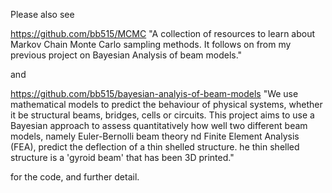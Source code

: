 Please also see

https://github.com/bb515/MCMC 
"A collection of resources to 
learn about Markov Chain Monte Carlo sampling methods.
It follows on from my previous project on 
Bayesian Analysis of beam models."


and

https://github.com/bb515/bayesian-analyis-of-beam-models 
"We use mathematical models to predict the behaviour of physical systems,
whether it be structural beams, bridges, cells or circuits.
This project aims to use a Bayesian approach to assess quantitatively
how well two different beam models, namely Euler-Bernolli beam theory
nd Finite Element Analysis (FEA), predict the deflection of a thin shelled structure.
he thin shelled structure is a 'gyroid beam' that has been 3D printed."

for the code, and further detail.
